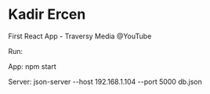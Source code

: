 # Kadir Ercen
First React App - Traversy Media @YouTube

Run:

App:
    npm start

Server:
    json-server --host 192.168.1.104 --port 5000 db.json
